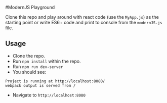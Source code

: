 #ModernJS Playground

Clone this repo and play around with react code (use the `MyApp.js`) as the starting point or write ES6+ code and print to console from the `modernJS.js` file.

## Usage

 - Clone the repo.
 - Run `npm install` within the repo.
 - Run `npm run dev-server`
 - You should see:
 ```
 Project is running at http://localhost:8080/
 webpack output is served from /
```
 - Navigate to `http://localhost:8080`